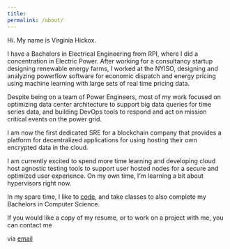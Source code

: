 ```yaml
---
title:
permalink: /about/
---
```


Hi. My name is Virginia Hickox. 

I have a Bachelors in Electrical Engineering from RPI, where I did a concentration in Electric Power. After working for a consultancy startup designing renewable energy farms,
I worked at the NYISO, designing and analyzing powerflow software for economic dispatch and energy pricing using machine learning with large sets of real time pricing data. 

Despite being on a team of Power Engineers, most of  my work focused on optimizing data center architecture to support big data queries for time series data, 
and building DevOps tools to respond and act on mission critical events on the power grid.

I am now the first dedicated SRE for a blockchain company that provides a platform for decentralized applications for using hosting their own encrypted data in the cloud. 

I am currently excited to spend more time learning and developing cloud host agnostic testing tools to support user hosted nodes for a secure and optimized user experience. 
On my own time, I'm learning a bit about hypervisors right now.

In my spare time, I like to [code](https://github.com/GInxh/), and take classes to also complete my Bachelors in Computer Science.  

If you would like a copy of my resume, or to work on a project with me, you can contact me

via [email](mailto:vhickox@gmail.com)  
